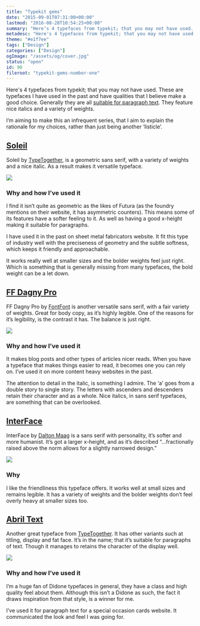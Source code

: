 ```yaml
---
title: "Typekit gems"
date: "2015-09-01T07:31:00+00:00"
lastmod: "2016-08-28T10:54:25+00:00"
summary: "Here’s 4 typefaces from typekit; that you may not have used. These are typefaces I have used in the past and have qualities that I believe make a good choice. Generally they are all suitable for paragraph text. They feature nice italics and a variety of weights. Hopefully through this post you can discover some nice typefaces that you can find appropriate for your designs."
metadesc: "Here's 4 typefaces from typekit; that you may not have used. These are typefaces I have used in the past and have qualities that I believe make a good choice."
theme: "#e1f7ee"
tags: ["Design"]
categories: ["Design"]
ogImage: "/assets/og/cover.jpg"
status: "open"
id: 90
fileroot: "typekit-gems-number-one"
---
```


Here's 4 typefaces from typekit; that you may not have used. These are typefaces I have used in the past and have qualities that I believe make a good choice. Generally they are all [suitable for paragraph text](/blog/how-to-choose-a-typeface-for-paragraphs). They feature nice italics and a variety of weights. 

I’m aiming to make this an infrequent series, that I aim to explain the rationale for my choices, rather than just being another ‘listicle’.

## [Soleil](https://typekit.com/fonts/soleil)
Soleil by [TypeTogether](http://www.type-together.com/Soleil), is a geometric sans serif, with a variety of weights and a nice italic. As a result makes it versatile typeface.

<Image src="/static/images/blog/soleil.png" width={738} height={492} />

### Why and how I’ve used it
I find it isn’t quite as geometric as the likes of Futura (as the foundry mentions on their website, it has asymmetric counters). This means some of its features have a softer feeling to it. As well as having a good x-height making it suitable for paragraphs.

I have used it in the past on sheet metal fabricators website. It fit this type of industry well with the preciseness of geometry and the subtle softness, which keeps it friendly and approachable.

It works really well at smaller sizes and the bolder weights feel just right. Which is something that is generally missing from many typefaces, the bold weight can be a let down.

## [FF Dagny Pro](https://typekit.com/fonts/ff-dagny-web-pro)
FF Dagny Pro by [FontFont](https://www.fontfont.com/fonts/dagny) is another versatile sans serif, with a fair variety of weights. Great for body copy, as it’s highly legible. One of the reasons for it’s legibility, is the contrast it has. The balance is just right. 

<Image src="/static/images/blog/dagny.png" width={738} height={492} />

### Why and how I’ve used it
It makes blog posts and other types of articles nicer reads. When you have a typeface that makes things easier to read, it becomes one you can rely on. I’ve used it on more content heavy websites in the past.

The attention to detail in the italic, is something I admire. The ‘a’ goes from a double story to single story. The letters with ascenders and descenders retain their character and as a whole. Nice italics, in sans serif typefaces, are something that can be overlooked.

## [InterFace](https://typekit.com/fonts/interface)
InterFace by [Dalton Maag](https://daltonmaag.com/library/interface) is a sans serif with personality, it’s softer and more humanist. It’s got a larger x-height, and as it’s described “…fractionally raised above the norm allows for a slightly narrowed design.”

<Image src="/static/images/blog/interface.png" width={738} height={492} />

### Why
I like the friendliness this typeface offers. It works well at small sizes and remains legible. It has a variety of weights and the bolder weights don’t feel overly heavy at smaller sizes too.

## [Abril Text](https://typekit.com/fonts/abril-text)
Another great typeface from [TypeTogether](http://www.type-together.com/Abril). It has other variants such at titling, display and fat face. It’s in the name; that it’s suitable for paragraphs of text. Though it manages to retains the character of the display well.

<Image src="/static/images/blog/abril.png" width={738} height={492} />

### Why and how I’ve used it
I’m a huge fan of Didone typefaces in general, they have a class and high quality feel about them. Although this isn’t a Didone as such, the fact it draws inspiration from that style, is a winner for me. 

I’ve used it for paragraph text for a special occasion cards website. It communicated the look and feel I was going for.